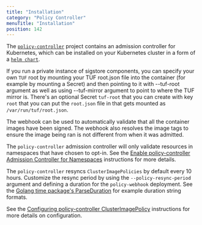 ```yaml
---
title: "Installation"
category: "Policy Controller"
menuTitle: "Installation"
position: 142
---
```


The
[`policy-controller`](https://github.com/sigstore/policy-controller) project contains
an admission controller for Kubernetes, which can be installed on
your Kubernetes cluster in a form of a
[`helm chart`](https://github.com/sigstore/helm-charts/tree/main/charts/policy-controller).

If you run a private instance of sigstore components, you can specify your own
`TUF` root by mounting your TUF root.json file into the container (for example
by mounting a Secret) and then pointing to it with --tuf-root argument as well
as using --tuf-mirror argument to point to where the TUF mirror is. There's
an optional Secret `tuf-root` that you can create with key `root` that you can
put the `root.json` file in that gets mounted as `/var/run/tuf/root.json`.

The webhook can be used to automatically validate that all the container images have been signed.
The webhook also resolves the image tags to ensure the image being ran is not different from when it was admitted.

The `policy-controller` admission controller will only validate resources in
namespaces that have chosen to opt-in. See the
[Enable policy-controller Admission Controller for Namespaces](/policy-controller/overview/#enable-policy-controller-admission-controller-for-namespaces) instructions for more details.

The `policy-controller` resyncs `ClusterImagePolicies` by default every 10 hours.
Customize the resync period by using the `--policy-resync-period` argument and
defining a duration for the `policy-webhook` deployment. See the [Golang time package's ParseDuration](https://pkg.go.dev/time#example-ParseDuration) for example duration string formats.

See the [Configuring policy-controller ClusterImagePolicy](/policy-controller/overview/#configuring-policy-controller-clusterimagepolicy) instructions for more details on configuration.
